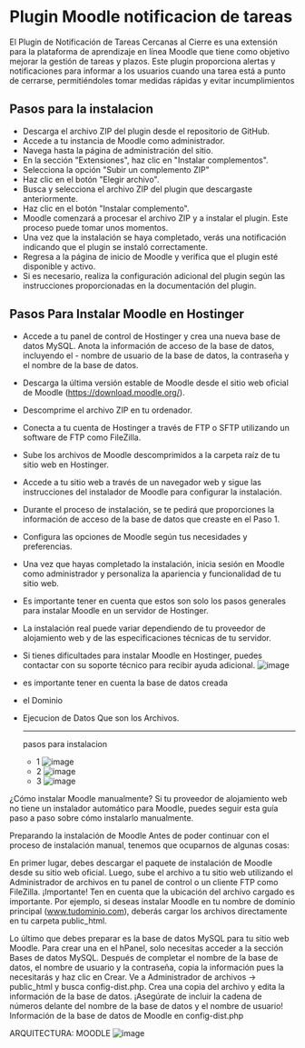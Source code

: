
# Plugin Moodle notificacion de tareas

El Plugin de Notificación de Tareas Cercanas al Cierre es una extensión para la plataforma de aprendizaje en línea Moodle que tiene como objetivo mejorar la gestión de tareas y plazos. Este plugin proporciona alertas y notificaciones para informar a los usuarios cuando una tarea está a punto de cerrarse, permitiéndoles tomar medidas rápidas y evitar incumplimientos


## Pasos para la instalacion

 - Descarga el archivo ZIP del plugin desde el repositorio de GitHub. 
- Accede a tu instancia de Moodle como administrador.
- Navega hasta la página de administración del sitio.
- En la sección "Extensiones", haz clic en "Instalar complementos".
- Selecciona la opción "Subir un complemento ZIP"
- Haz clic en el botón "Elegir archivo".
- Busca y selecciona el archivo ZIP del plugin que descargaste anteriormente.
- Haz clic en el botón "Instalar complemento".
- Moodle comenzará a procesar el archivo ZIP y a instalar el plugin. Este proceso puede tomar unos momentos.
- Una vez que la instalación se haya completado, verás una notificación indicando que el plugin se instaló correctamente.
- Regresa a la página de inicio de Moodle y verifica que el plugin esté disponible y activo.
- Si es necesario, realiza la configuración adicional del plugin según las instrucciones proporcionadas en la documentación del plugin.

## Pasos Para Instalar Moodle en Hostinger

 - Accede a tu panel de control de Hostinger y crea una nueva base de datos MySQL. Anota la información de acceso de la base de datos, incluyendo el  - nombre de usuario de la base de datos, la contraseña y el nombre de la base de datos.
 - Descarga la última versión estable de Moodle desde el sitio web oficial de Moodle (https://download.moodle.org/). 
 - Descomprime el archivo ZIP en tu ordenador.
 - Conecta a tu cuenta de Hostinger a través de FTP o SFTP utilizando un software de FTP como FileZilla.
 - Sube los archivos de Moodle descomprimidos a la carpeta raíz de tu sitio web en Hostinger.
 - Accede a tu sitio web a través de un navegador web y sigue las instrucciones del instalador de Moodle para configurar la instalación.
 - Durante el proceso de instalación, se te pedirá que proporciones la información de acceso de la base de datos que creaste en el Paso 1.
 - Configura las opciones de Moodle según tus necesidades y preferencias.
 - Una vez que hayas completado la instalación, inicia sesión en Moodle como administrador y personaliza la apariencia y funcionalidad de tu sitio web.
 - Es importante tener en cuenta que estos son solo los pasos generales para instalar Moodle en un servidor de Hostinger.
 - La instalación real puede variar dependiendo de tu proveedor de alojamiento web y de las especificaciones técnicas de tu servidor.
 - Si tienes dificultades para instalar Moodle en Hostinger, puedes contactar con su soporte técnico para recibir ayuda adicional.
![image](https://github.com/ufpsarqui/bloque_tareaspendientes/assets/74570702/d6762978-b00d-4822-abc5-dfb89da6af9b)


 - es importante tener en cuenta la base de datos creada
 - el Dominio
 - Ejecucion de Datos Que son los Archivos.
    -  -  -  -  -  -  -  -  -  -  -  -  -  -  -  -  -  -  -  -  -  -  -  -  -  -  -  -  -  -  -  -  -  -  -  -  -  -  -  -  -  -  -  -  -  -  -
   pasos para instalacion
    - 1
   ![image](https://github.com/ufpsarqui/bloque_tareaspendientes/assets/74570702/c9fd5a9a-1662-4a95-af75-900e0451bfec)
   - 2
     ![image](https://github.com/ufpsarqui/bloque_tareaspendientes/assets/74570702/c714bf84-f520-4c6f-aad8-2dc80bb05cd6)
    - 3
     ![image](https://github.com/ufpsarqui/bloque_tareaspendientes/assets/74570702/f4f64c84-f747-4bec-8e1f-05cd2a8b2104)

¿Cómo instalar Moodle manualmente?
Si tu proveedor de alojamiento web no tiene un instalador automático para Moodle, puedes seguir esta guía paso a paso sobre cómo instalarlo manualmente.

Preparando la instalación de Moodle
Antes de poder continuar con el proceso de instalación manual, tenemos que ocuparnos de algunas cosas:

En primer lugar, debes descargar el paquete de instalación de Moodle desde su sitio web oficial.
Luego, sube el archivo a tu sitio web utilizando el Administrador de archivos en tu panel de control o un cliente FTP como FileZilla.
¡Importante! Ten en cuenta que la ubicación del archivo cargado es importante. Por ejemplo, si deseas instalar Moodle en tu nombre de dominio principal (www.tudominio.com), deberás cargar los archivos directamente en tu carpeta public_html.

Lo último que debes preparar es la base de datos MySQL para tu sitio web Moodle. Para crear una en el hPanel, solo necesitas acceder a la sección Bases de datos MySQL. Después de completar el nombre de la base de datos, el nombre de usuario y la contraseña, copia la información pues la necesitarás y haz clic en Crear.
Ve a Administrador de archivos -> public_html y busca config-dist.php. Crea una copia del archivo y edita la información de la base de datos. ¡Asegúrate de incluir la cadena de números delante del nombre de la base de datos y el nombre de usuario!
Información de la base de datos de Moodle en config-dist.php

ARQUITECTURA: MOODLE
![image](https://github.com/ufpsarqui/bloque_tareaspendientes/assets/74570702/82989ce2-2bf0-4704-b920-284694b67ac6)


   
 



